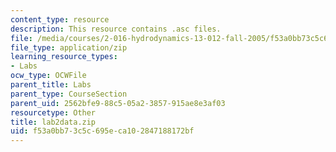 ```yaml
---
content_type: resource
description: This resource contains .asc files.
file: /media/courses/2-016-hydrodynamics-13-012-fall-2005/f53a0bb73c5c695eca102847188172bf_lab2data.zip
file_type: application/zip
learning_resource_types:
- Labs
ocw_type: OCWFile
parent_title: Labs
parent_type: CourseSection
parent_uid: 2562bfe9-88c5-05a2-3857-915ae8e3af03
resourcetype: Other
title: lab2data.zip
uid: f53a0bb7-3c5c-695e-ca10-2847188172bf
---
```

